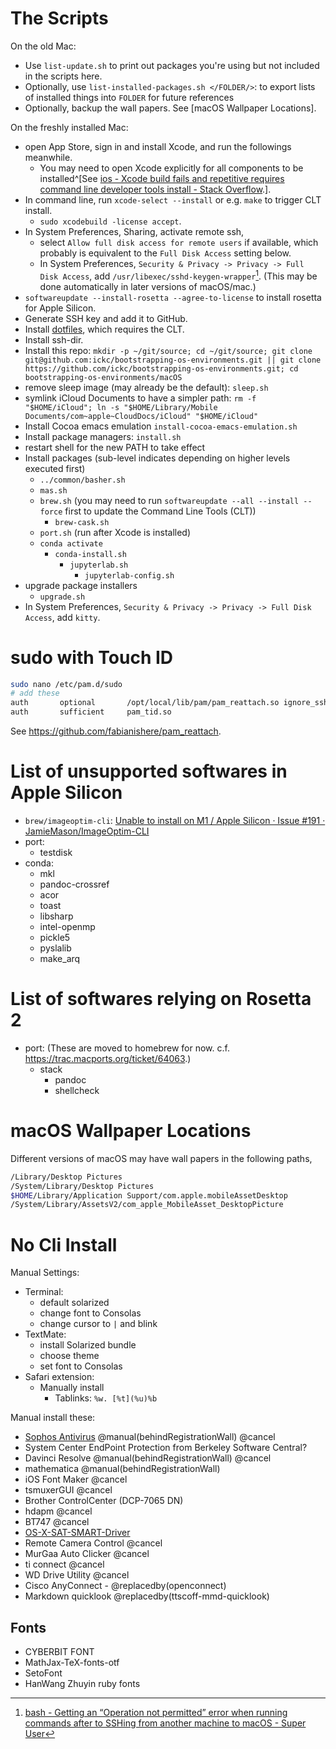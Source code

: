 # The Scripts

On the old Mac:

- Use `list-update.sh` to print out packages you're using but not included in the scripts here.
- Optionally, use `list-installed-packages.sh </FOLDER/>`: to export lists of installed things into `FOLDER` for future references
- Optionally, backup the wall papers. See [macOS Wallpaper Locations].

On the freshly installed Mac:

- open App Store, sign in and install Xcode, and run the followings meanwhile.
	- You may need to open Xcode explicitly for all components to be installed^[See [ios - Xcode build fails and repetitive requires command line developer tools install - Stack Overflow](https://stackoverflow.com/questions/72583801/xcode-build-fails-and-repetitive-requires-command-line-developer-tools-install/73703946#73703946).].
- In command line, run `xcode-select --install` or e.g. `make` to trigger CLT install.
	- `sudo xcodebuild -license accept`.
- In System Preferences, Sharing, activate remote ssh,
	- select `Allow full disk access for remote users` if available, which probably is equivalent to the `Full Disk Access` setting below.
	- In System Preferences, `Security & Privacy -> Privacy -> Full Disk Access`, add `/usr/libexec/sshd-keygen-wrapper`[^sshd-keygen]. (This may be done automatically in later versions of macOS/mac.)
- `softwareupdate --install-rosetta --agree-to-license` to install rosetta for Apple Silicon.
- Generate SSH key and add it to GitHub.
- Install [dotfiles](https://github.com/ickc/dotfiles), which requires the CLT.
- Install ssh-dir.
- Install this repo: `mkdir -p ~/git/source; cd ~/git/source; git clone git@github.com:ickc/bootstrapping-os-environments.git || git clone https://github.com/ickc/bootstrapping-os-environments.git; cd bootstrapping-os-environments/macOS`
- remove sleep image (may already be the default): `sleep.sh`
- symlink iCloud Documents to have a simpler path: `rm -f "$HOME/iCloud"; ln -s "$HOME/Library/Mobile Documents/com~apple~CloudDocs/iCloud" "$HOME/iCloud"`
- Install Cocoa emacs emulation `install-cocoa-emacs-emulation.sh`
- Install package managers: `install.sh`
- restart shell for the new PATH to take effect
- Install packages (sub-level indicates depending on higher levels executed first)
	- `../common/basher.sh`
	- `mas.sh`
	- `brew.sh` (you may need to run `softwareupdate --all --install --force` first to update the Command Line Tools (CLT))
		- `brew-cask.sh`
	- `port.sh` (run after Xcode is installed)
	- `conda activate`
		- `conda-install.sh`
			- `jupyterlab.sh`
				- `jupyterlab-config.sh`
- upgrade package installers
	- `upgrade.sh`
- In System Preferences, `Security & Privacy -> Privacy -> Full Disk Access`, add `kitty`.

[^sshd-keygen]: [bash - Getting an “Operation not permitted” error when running commands after to SSHing from another machine to macOS - Super User](https://superuser.com/questions/1615072/getting-an-operation-not-permitted-error-when-running-commands-after-to-sshing)

# sudo with Touch ID

```bash
sudo nano /etc/pam.d/sudo
# add these
auth       optional       /opt/local/lib/pam/pam_reattach.so ignore_ssh
auth       sufficient     pam_tid.so
```

See <https://github.com/fabianishere/pam_reattach>.

# List of unsupported softwares in Apple Silicon

- `brew/imageoptim-cli`: [Unable to install on M1 / Apple Silicon · Issue #191 · JamieMason/ImageOptim-CLI](https://github.com/JamieMason/ImageOptim-CLI/issues/191)
- port:
	- testdisk
- conda:
	- mkl
	- pandoc-crossref
	- acor
	- toast
	- libsharp
	- intel-openmp
	- pickle5
	- pyslalib
	- make_arq

# List of softwares relying on Rosetta 2

- port: (These are moved to homebrew for now. c.f. <https://trac.macports.org/ticket/64063>.)
	- stack
		- pandoc
		- shellcheck

# macOS Wallpaper Locations

Different versions of macOS may have wall papers in the following paths,

```bash
/Library/Desktop Pictures
/System/Library/Desktop Pictures
$HOME/Library/Application Support/com.apple.mobileAssetDesktop
/System/Library/AssetsV2/com_apple_MobileAsset_DesktopPicture
```

# No Cli Install

Manual Settings:

- Terminal:
	- default solarized
	- change font to Consolas
	- change cursor to `|` and blink
- TextMate:  
	- install Solarized bundle
	- choose theme
	- set font to Consolas
- Safari extension:
	- Manually install
		- Tablinks: `%w. [%t](%u)%b`

Manual install these:

- [Sophos Antivirus](https://home.sophos.com/install/25032820d057eecb3e35f151a371114d/b82de6901f33736f4e43e37d013e0795) @manual(behindRegistrationWall) @cancel
- System Center EndPoint Protection from Berkeley Software Central?
- Davinci Resolve @manual(behindRegistrationWall) @cancel
- mathematica @manual(behindRegistrationWall)
- iOS Font Maker @cancel
- tsmuxerGUI @cancel
- Brother ControlCenter (DCP-7065 DN)
- hdapm @cancel
- BT747 @cancel
- [OS-X-SAT-SMART-Driver](https://binaryfruit.com/drivedx/usb-drive-support)
- Remote Camera Control @cancel
- MurGaa Auto Clicker @cancel
- ti connect @cancel
- WD Drive Utility @cancel
- Cisco AnyConnect - @replacedby(openconnect)
- Markdown quicklook @replacedby(ttscoff-mmd-quicklook)

## Fonts

- CYBERBIT FONT
- MathJax-TeX-fonts-otf
- SetoFont
- HanWang Zhuyin ruby fonts
